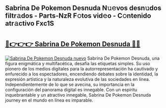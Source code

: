 ## Sabrina De Pokemon Desnuda N𝚞𝚎vos desn𝚞dos filtr𝚊dos - Parts-NzR F𝚘tos vid𝚎o - C𝚘ntenido atr𝚊ctivo Fxc1S

# <h2><a href="http://mbbs3r.tromn.icu/?c=Sabrina+De+Pokemon+Desnuda">🔗👉👉👉 Sabrina De Pokemon Desnuda 🔗🔗</a></h2>

[![Sabrina De Pokemon Desnuda nuevo](https://i.imgur.com/pEAQMta.gif)](http://mbbs3r.tromn.icu/?c=Sabrina+De+Pokemon+Desnuda)
Sabrina De Pokemon Desnuda, una figura enigmática y multifacética, desafía las etiquetas simples. Su uso pionero de los medios digitales para la autorrepresentación ha cautivado y enfurecido a los espectadores, encendiendo debates sobre la identidad, la expresión artística y la naturaleza evolutiva de las sociedades en línea. Independientemente de lo que se avecina, su importancia en la configuración del panorama digital es innegable. Con un espíritu inquebrantable y un atractivo innegable, Sabrina De Pokemon Desnuda journey en el mundo en línea es imparable.
